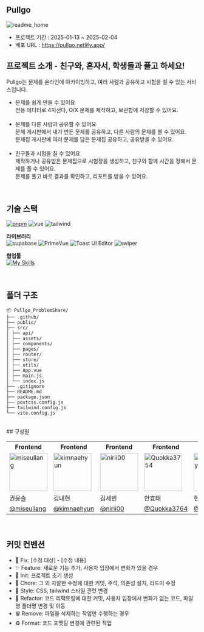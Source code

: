<!-- 반영한 브랜치 표시 확인용 -->

## Pullgo

![readme_home](https://github.com/user-attachments/assets/92fbec2b-3320-4c58-a343-6231e36f9050)

- 프로젝트 기간 : 2025-01-13 ~ 2025-02-04
- 배포 URL : <a href="https://pullgo.netlify.app/">https://pullgo.netlify.app/</a>

<!-- 간단한 PR task에 대한 설명 -->

## 프로젝트 소개 - 친구와, 혼자서, 학생들과 풀고 하세요!
Pullgo는 문제를 온라인에 아카이빙하고, 여러 사람과 공유하고 시험을 칠 수 있는 서비스입니다.
<br />

- 문제를 쉽게 만들 수 있어요 <br />
  전용 에디터로 4지선다, O/X 문제를 제작하고, 보관함에 저장할 수 있어요.
  <br /> <br />
- 문제를 다른 사람과 공유할 수 있어요 <br />
  문제 게시판에서 내가 만든 문제를 공유하고, 다른 사람의 문제를 볼 수 있어요. <br />
  문제집 게시판에 여러 문제를 담은 문제집 공유하고, 공유받을 수 있어요. <br /> <br />
- 친구들과 시험을 칠 수 있어요 <br />
  제작하거나 공유받은 문제집으로 시험장을 생성하고, 친구와 함께 시간을 정해서 문제를 풀 수 있어요. <br />
  문제를 풀고 바로 결과를 확인하고, 리포트를 받을 수 있어요. <br /> 
<br>

## 기술 스택

[![pnpm](https://img.shields.io/badge/maintained%20with-pnpm-f9ad00.svg)](https://pnpm.io/)
![vue](https://img.shields.io/badge/vue-3.5.13-%234FC08D?logo=vuedotjs)
![tailwind](https://img.shields.io/badge/tailwind-3.4.17-%2306B6D4?logo=tailwindcss)

**라이브러리**  
![supabase](https://img.shields.io/badge/supabase-2.6.0-%233FCF8E?logo=supabase)
![PrimeVue](https://img.shields.io/badge/PrimeVue-3.41.2-%235785A8?logo=prime)
![Toast UI Editor](https://img.shields.io/badge/Toast_UI_Editor-3.2.2-%230069ff?logo=github)
![swiper](https://img.shields.io/badge/swiper-11.1.15-%23104E8B?logo=swiper)

**협업툴**  
[![My Skills](https://skillicons.dev/icons?i=figma,github,notion&theme=light)](https://skillicons.dev)

<br/>

## 폴더 구조

```
📦 Pullgo_ProblemShare/
├── .github/
├── public/
├── src/
│ ├── api/
│ ├── assets/
│ ├── components/
│ ├── pages/
│ ├── router/
│ ├── store/
│ ├── utils/
│ ├── App.vue
│ ├── main.js
│ └── index.js
├── .gitignore
├── README.md
├── package.json
├── postcss.config.js
├── tailwind.config.js
└── vite.config.js
```

<br/>
## 구성원

<table>
  <tr>
    <th>Frontend</th>
    <th>Frontend</th>
    <th>Frontend</th>
    <th>Frontend</th>
    <th>Frontend</th>
  </tr>
  <tr>
    <td><img width="100" alt="miseullang" src="https://github.com/user-attachments/assets/d7e3b2bf-5aea-42eb-b1cf-500cc983531b" /></td>
    <td><img width="100" alt="kimnaehyun" src="https://github.com/user-attachments/assets/279ca853-5ca8-4787-90ea-7ca89a703999" /></td>
    <td><img width="100" alt="nirii00" src="https://github.com/user-attachments/assets/d51a02b6-76c3-4c17-82d8-f19b8283a0f6" /></td>
    <td><img width="100" alt="Quokka3754" src="https://github.com/user-attachments/assets/e5c35a1c-a64d-451c-9269-61d5426fe34a" /></td>
    <td><img width="100" alt="YongJaeHyun" src="https://github.com/user-attachments/assets/03349f47-8fed-46dd-a785-d1bbd7465b39" /></td>
  </tr>
  <tr>
    <td>권윤슬</td>
    <td>김내현</td>
    <td>김세빈</td>
    <td>안효태</td>
    <td>현용재</td>
  </tr>
  <tr>
    <td><a href="https://github.com/miseullang">@miseullang</a></td>
    <td><a href="https://github.com/kimnaehyun">@kimnaehyun</a></td>
    <td><a href="https://github.com/nirii00">@nirii00</a></td>
    <td><a href="https://github.com/Quokka3764">@Quokka3764</a></td>
    <td><a href="https://github.com/YongJaeHyun">@YongJaeHyun</a></td>
  </tr>
</table>

<br/>

## 커밋 컨벤션

- 🚨 Fix: [수정 대상] - [수정 내용]
- ✨ Feature: 새로운 기능 추가, 사용자 입장에서 변화가 있을 경우
- 🎉 Init: 프로젝트 초기 생성
- 📝 Chore: 그 외 자잘한 수정에 대한 커밋, 주석, 의존성 설치, 리드미 수정
- 💄 Style: CSS, tailwind 스타일 관련 변경
- 🔨 Refactor: 코드 리팩토링에 대한 커밋, 사용자 입장에서 변화가 없는 코드, 파일명 폴더명 변경 및 이동
- 🗑️ Remove: 파일을 삭제하는 작업만 수행하는 경우
- ♻️ Format: 코드 포맷팅 변경에 관련된 작업

<br/>
